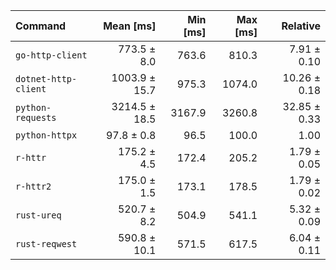 | Command | Mean [ms] | Min [ms] | Max [ms] | Relative |
|:---|---:|---:|---:|---:|
| `go-http-client` | 773.5 ± 8.0 | 763.6 | 810.3 | 7.91 ± 0.10 |
| `dotnet-http-client` | 1003.9 ± 15.7 | 975.3 | 1074.0 | 10.26 ± 0.18 |
| `python-requests` | 3214.5 ± 18.5 | 3167.9 | 3260.8 | 32.85 ± 0.33 |
| `python-httpx` | 97.8 ± 0.8 | 96.5 | 100.0 | 1.00 |
| `r-httr` | 175.2 ± 4.5 | 172.4 | 205.2 | 1.79 ± 0.05 |
| `r-httr2` | 175.0 ± 1.5 | 173.1 | 178.5 | 1.79 ± 0.02 |
| `rust-ureq` | 520.7 ± 8.2 | 504.9 | 541.1 | 5.32 ± 0.09 |
| `rust-reqwest` | 590.8 ± 10.1 | 571.5 | 617.5 | 6.04 ± 0.11 |
